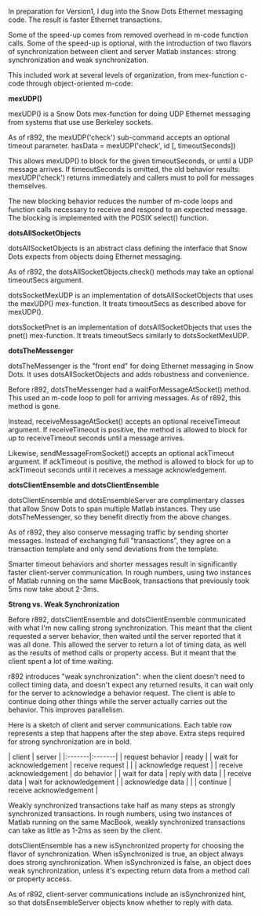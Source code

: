 In preparation for Version1, I dug into the Snow Dots Ethernet messaging code. The result is faster Ethernet transactions.

Some of the speed-up comes from removed overhead in m-code function calls. Some of the speed-up is optional, with the introduction of two flavors of synchronization between client and server Matlab instances: strong synchronization and weak synchronization.

This included work at several levels of organization, from mex-function c-code through object-oriented m-code:

**mexUDP()**

mexUDP() is a Snow Dots mex-function for doing UDP Ethernet messaging from systems that use use Berkeley sockets.

As of r892, the mexUDP('check') sub-command accepts an optional timeout parameter. hasData = mexUDP('check', id [, timeoutSeconds])

This allows mexUDP() to block for the given timeoutSeconds, or until a UDP message arrives. If timeoutSeconds is omitted, the old behavior results: mexUDP('check') returns immediately and callers must to poll for messages themselves.

The new blocking behavior reduces the number of m-code loops and function calls necessary to receive and respond to an expected message. The blocking is implemented with the POSIX select() function.

**dotsAllSocketObjects**

dotsAllSocketObjects is an abstract class defining the interface that Snow Dots expects from objects doing Ethernet messaging.

As of r892, the dotsAllSocketObjects.check() methods may take an optional timeoutSecs argument.

dotsSocketMexUDP is an implementation of dotsAllSocketObjects that uses the mexUDP() mex-function. It treats timeoutSecs as described above for mexUDP().

dotsSocketPnet is an implementation of dotsAllSocketObjects that uses the pnet() mex-function. It treats timeoutSecs similarly to dotsSocketMexUDP.

**dotsTheMessenger**

dotsTheMessenger is the "front end" for doing Ethernet messaging in Snow Dots. It uses dotsAllSocketObjects and adds robustness and convenience.

Before r892, dotsTheMessenger had a waitForMessageAtSocket() method. This used an m-code loop to poll for arriving messages. As of r892, this method is gone.

Instead, receiveMessageAtSocket() accepts an optional receiveTimeout argument. If receiveTimeout is positive, the method is allowed to block for up to receiveTimeout seconds until a message arrives.

Likewise, sendMessageFromSocket() accepts an optional ackTimeout argument. If ackTimeout is positive, the method is allowed to block for up to ackTimeout seconds until it receives a message acknowledgement.

**dotsClientEnsemble and dotsClientEnsemble**

dotsClientEnsemble and dotsEnsembleServer are complimentary classes that allow Snow Dots to span multiple Matlab instances. They use dotsTheMessenger, so they benefit directly from the above changes.

As of r892, they also conserve messaging traffic by sending shorter messages. Instead of exchanging full "transactions", they agree on a transaction template and only send deviations from the template.

Smarter timeout behaviors and shorter messages result in significantly faster client-server communication. In rough numbers, using two instances of Matlab running on the same MacBook, transactions that previously took 5ms now take about 2-3ms.

**Strong vs. Weak Synchronization**

Before r892, dotsClientEnsemble and dotsClientEnsemble communicated with what I'm now calling strong synchronization. This meant that the client requested a server behavior, then waited until the server reported that it was all done. This allowed the server to return a lot of timing data, as well as the results of method calls or property access. But it meant that the client spent a lot of time waiting.

r892 introduces "weak synchronization": when the client doesn't need to collect timing data, and doesn't expect any returned results, it can wait only for the server to acknowledge a behavior request. The client is able to continue doing other things while the server actually carries out the behavior. This improves parallelism.

Here is a sketch of client and server communications. Each table row represents a step that happens after the step above. Extra steps required for strong synchronization are in bold.

| client | server | |:-------|:-------| | request behavior | ready | | wait for acknowledgement | receive request | | | acknowledge request | | receive acknowledgement | do behavior | | wait for data | reply with data | | receive data | wait for acknowledgement | | acknowledge data | | | continue | receive acknowledgement |

Weakly synchronized transactions take half as many steps as strongly synchronized transactions. In rough numbers, using two instances of Matlab running on the same MacBook, weakly synchronized transactions can take as little as 1-2ms as seen by the client.

dotsClientEnsemble has a new isSynchronized property for choosing the flavor of synchronization. When isSynchronized is true, an object always does strong synchronization. When isSynchronized is false, an object does weak synchronization, unless it's expecting return data from a method call or property access.

As of r892, client-server communications include an isSynchronized hint, so that dotsEnsembleServer objects know whether to reply with data.